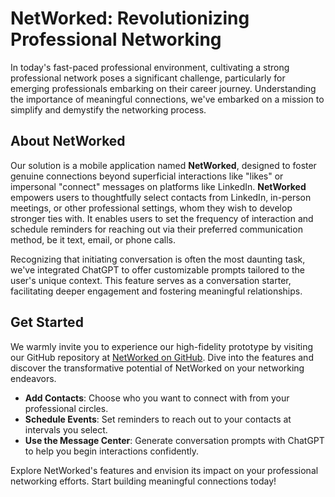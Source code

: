 # NetWorked: Revolutionizing Professional Networking

In today's fast-paced professional environment, cultivating a strong professional network poses a significant challenge, particularly for emerging professionals embarking on their career journey. Understanding the importance of meaningful connections, we've embarked on a mission to simplify and demystify the networking process.

## About NetWorked

Our solution is a mobile application named **NetWorked**, designed to foster genuine connections beyond superficial interactions like "likes" or impersonal "connect" messages on platforms like LinkedIn. **NetWorked** empowers users to thoughtfully select contacts from LinkedIn, in-person meetings, or other professional settings, whom they wish to develop stronger ties with. It enables users to set the frequency of interaction and schedule reminders for reaching out via their preferred communication method, be it text, email, or phone calls.

Recognizing that initiating conversation is often the most daunting task, we've integrated ChatGPT to offer customizable prompts tailored to the user's unique context. This feature serves as a conversation starter, facilitating deeper engagement and fostering meaningful relationships.

## Get Started

We warmly invite you to experience our high-fidelity prototype by visiting our GitHub repository at [NetWorked on GitHub](https://github.com/UWSocialComputing/Limp-Fish-code). Dive into the features and discover the transformative potential of NetWorked on your networking endeavors. 

- **Add Contacts**: Choose who you want to connect with from your professional circles.
- **Schedule Events**: Set reminders to reach out to your contacts at intervals you select.
- **Use the Message Center**: Generate conversation prompts with ChatGPT to help you begin interactions confidently.

Explore NetWorked's features and envision its impact on your professional networking efforts. Start building meaningful connections today!
